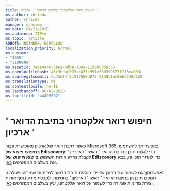```yaml
---
title: חיפוש דואר אלקטרוני בתיבת הדואר ' ארכיון '
ms.author: chrisda
author: chrisda
manager: dansimp
ms.date: 04/21/2020
ms.audience: ITPro
ms.topic: article
ROBOTS: NOINDEX, NOFOLLOW
localization_priority: Normal
ms.custom:
- "1055"
- "3100008"
ms.assetid: 7eda49d0-5b6e-4dba-a89e-1150b835a353
ms.openlocfilehash: 43c3bdae297ec475e951e53d399377f2f3ea133c
ms.sourcegitcommit: bc7d6f4f3c9f7060d073f5130e1ec856e248d020
ms.translationtype: MT
ms.contentlocale: he-IL
ms.lasthandoff: 06/02/2020
ms.locfileid: "44495592"
---
```

# <a name="search-for-email-in-the-archive-mailbox"></a>חיפוש דואר אלקטרוני בתיבת הדואר ' ארכיון '

כאשר תיבת דואר של ארכיון מאופשרת עבור Microsoft 365, באפשרותך להשתמש **בחיפוש וייצוא של Ediscovery** כדי לגלות תוכן בתיבת הדואר ' ראשי ' ו'ארכיון '. לקבלת מידע אודות השימוש **בייצוא חיפוש של Ediscovery** כדי לאתר תוכן זה, בצע את השלבים המפורטים [כאן](https://docs.microsoft.com/microsoft-365/compliance/export-search-results).
  
באפשרותך גם לשמור את התוכן על-ידי הוספת תיבת הדואר למדיניות שמירה. פעולה זו תמקם תוכן הן בתיבת הדואר ' ראשי ' ו'ארכיון ' בחסימה. לקבלת מידע נוסף אודות יצירת מדיניות שמירה כדי לשמור על דואר אלקטרוני, עיין בשלבים המפורטים [כאן](https://docs.microsoft.com/microsoft-365/compliance/retention-policies).
  
